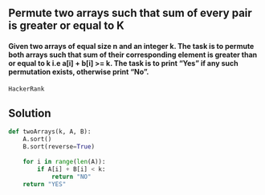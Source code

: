 ## Permute two arrays such that sum of every pair is greater or equal to K
#### Given two arrays of equal size n and an integer k. The task is to permute both arrays such that sum of their corresponding element is greater than or equal to k i.e a[i] + b[i] >= k. The task is to print “Yes” if any such permutation exists, otherwise print “No”.

`HackerRank`

## Solution

```python
def twoArrays(k, A, B):
    A.sort()
    B.sort(reverse=True)
    
    for i in range(len(A)):
        if A[i] + B[i] < k:
            return "NO" 
    return "YES"
```